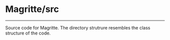 # Magritte/src
---

Source code for Magritte. The directory strutrure resembles the class structure of the code.
